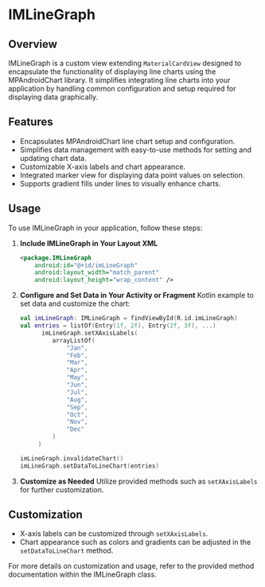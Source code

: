 
# IMLineGraph

## Overview
IMLineGraph is a custom view extending `MaterialCardView` designed to encapsulate the functionality of displaying line charts using the MPAndroidChart library. It simplifies integrating line charts into your application by handling common configuration and setup required for displaying data graphically.

## Features
- Encapsulates MPAndroidChart line chart setup and configuration.
- Simplifies data management with easy-to-use methods for setting and updating chart data.
- Customizable X-axis labels and chart appearance.
- Integrated marker view for displaying data point values on selection.
- Supports gradient fills under lines to visually enhance charts.

## Usage
To use IMLineGraph in your application, follow these steps:

1. **Include IMLineGraph in Your Layout XML**
   ```xml
   <package.IMLineGraph
       android:id="@+id/imLineGraph"
       android:layout_width="match_parent"
       android:layout_height="wrap_content" />
   ```

2. **Configure and Set Data in Your Activity or Fragment**
   Kotlin example to set data and customize the chart:
   ```kotlin
   val imLineGraph: IMLineGraph = findViewById(R.id.imLineGraph)
   val entries = listOf(Entry(1f, 2f), Entry(2f, 3f), ...)
         imLineGraph.setXAxisLabels(
            arrayListOf(
                "Jan",
                "Feb",
                "Mar",
                "Apr",
                "May",
                "Jun",
                "Jul",
                "Aug",
                "Sep",
                "Oct",
                "Nov",
                "Dec"
            )
        )

   imLineGraph.invalidateChart()
   imLineGraph.setDataToLineChart(entries)
   ```

3. **Customize as Needed**
   Utilize provided methods such as `setXAxisLabels` for further customization.

## Customization
- X-axis labels can be customized through `setXAxisLabels`.
- Chart appearance such as colors and gradients can be adjusted in the `setDataToLineChart` method.

For more details on customization and usage, refer to the provided method documentation within the IMLineGraph class.
